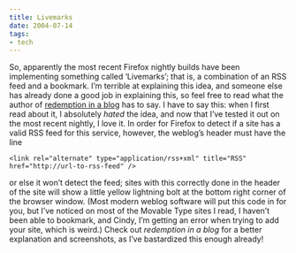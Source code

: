 ```yaml
---
title: Livemarks
date: 2004-07-14
tags:
- tech
---
```

So, apparently the most recent Firefox nightly builds have been implementing something called ‘Livemarks’; that is, a combination of an RSS feed and a bookmark. I’m terrible at explaining this idea, and someone else has already done a good job in explaining this, so feel free to read what the author of [redemption in a blog](http://blog.codefront.net/archives/2004/07/13/rss_feed_integration_in_firefox.php) has to say. I have to say this: when I first read about it, I absolutely *hated* the idea, and now that I’ve tested it out on the most recent nightly, I love it. In order for Firefox to detect if a site has a valid RSS feed for this service, however, the weblog’s header must have the line

`<link rel="alternate" type="application/rss+xml" title="RSS" href="http://url-to-rss-feed" />`

or else it won’t detect the feed; sites with this correctly done in the header of the site will show a little yellow lightning bolt at the bottom right corner of the browser window. (Most modern weblog software will put this code in for you, but I’ve noticed on most of the Movable Type sites I read, I haven’t been able to bookmark, and Cindy, I’m getting an error when trying to add your site, which is weird.) Check out *redemption in a blog* for a better explanation and screenshots, as I’ve bastardized this enough already!
